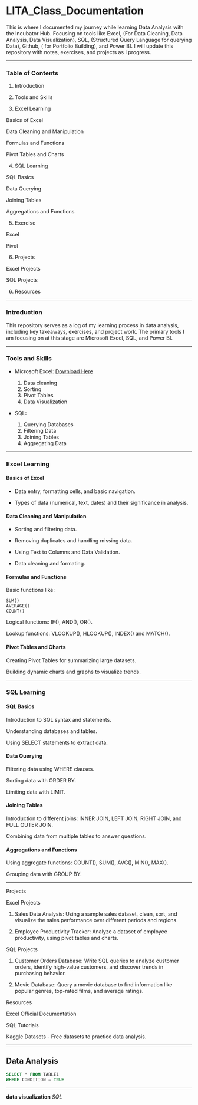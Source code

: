 # LITA_Class_Documentation
This is where I documented my journey while learning Data Analysis with the Incubator Hub. Focusing on tools like Excel, (For Data Cleaning, Data Analysis, Data Visualization), SQL, (Structured Query Language for querying Data), Github, ( for Portfolio Building), and Power BI. I will update this repository with notes, exercises, and projects as I progress.


---

### Table of Contents
1. Introduction

2. Tools and Skills

3. Excel Learning

Basics of Excel

Data Cleaning and Manipulation

Formulas and Functions

Pivot Tables and Charts

4. SQL Learning

SQL Basics

Data Querying

Joining Tables

Aggregations and Functions

5. Exercise

Excel

Pivot

6. Projects

Excel Projects

SQL Projects

6. Resources


---

### Introduction

This repository serves as a log of my learning process in data analysis, including key takeaways, exercises, and project work. The primary tools I am focusing on at this stage are Microsoft Excel, SQL, and Power BI.


---

### Tools and Skills

- Microsoft Excel: [Download Here](https://www.microsoft.com)
  1. Data cleaning
  2. Sorting
  3. Pivot Tables
  4. Data Visualization

- SQL:
  1. Querying Databases
  2. Filtering Data
  3. Joining Tables
  4. Aggregating Data


---

### Excel Learning

#### Basics of Excel

- Data entry, formatting cells, and basic navigation.

- Types of data (numerical, text, dates) and their significance in analysis.


#### Data Cleaning and Manipulation

- Sorting and filtering data.

- Removing duplicates and handling missing data.

- Using Text to Columns and Data Validation.

- Data cleaning and formating.


#### Formulas and Functions

Basic functions like:
```Excel
SUM()
AVERAGE()
COUNT()
```

Logical functions: IF(), AND(), OR().

Lookup functions: VLOOKUP(), HLOOKUP(), INDEX() and MATCH().


#### Pivot Tables and Charts

Creating Pivot Tables for summarizing large datasets.

Building dynamic charts and graphs to visualize trends.


---

### SQL Learning

#### SQL Basics

Introduction to SQL syntax and statements.

Understanding databases and tables.

Using SELECT statements to extract data.


#### Data Querying

Filtering data using WHERE clauses.

Sorting data with ORDER BY.

Limiting data with LIMIT.


#### Joining Tables

Introduction to different joins: INNER JOIN, LEFT JOIN, RIGHT JOIN, and FULL OUTER JOIN.

Combining data from multiple tables to answer questions.


#### Aggregations and Functions

Using aggregate functions: COUNT(), SUM(), AVG(), MIN(), MAX().

Grouping data with GROUP BY.


---
Projects

Excel Projects

1. Sales Data Analysis: Using a sample sales dataset, clean, sort, and visualize the sales performance over different periods and regions.


2. Employee Productivity Tracker: Analyze a dataset of employee productivity, using pivot tables and charts.



SQL Projects

1. Customer Orders Database: Write SQL queries to analyze customer orders, identify high-value customers, and discover trends in purchasing behavior.


2. Movie Database: Query a movie database to find information like popular genres, top-rated films, and average ratings.



Resources

Excel Official Documentation

SQL Tutorials

Kaggle Datasets - Free datasets to practice data analysis.


---

## Data Analysis
```SQL
SELECT * FROM TABLE1
WHERE CONDITION = TRUE
```
---
**data visualization**
*SQL*

